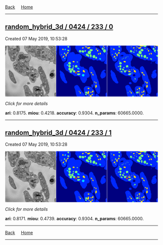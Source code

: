 
[Back](..)&nbsp;&nbsp;&nbsp;&nbsp;&nbsp;[Home](https://leapmanlab.github.io/snapshots)

---

<div class="summary"><a href="0"><h2>random_hybrid_3d / 0424 / 233 / 0</h2></a><p>Created 07 May 2019, 10:53:28
</p><a href="0"><img src="0/media/summary.png" align="center"></a><p>
<i>Click for more details</i>
</p></div>

**ari**: 0.8175. **miou**: 0.4218. **accuracy**: 0.9304. **n_params**: 60665.0000. 

---

<div class="summary"><a href="1"><h2>random_hybrid_3d / 0424 / 233 / 1</h2></a><p>Created 07 May 2019, 10:53:28
</p><a href="1"><img src="1/media/summary.png" align="center"></a><p>
<i>Click for more details</i>
</p></div>

**ari**: 0.8171. **miou**: 0.4739. **accuracy**: 0.9304. **n_params**: 60665.0000. 

---

[Back](..)&nbsp;&nbsp;&nbsp;&nbsp;&nbsp;[Home](https://leapmanlab.github.io/snapshots)

---